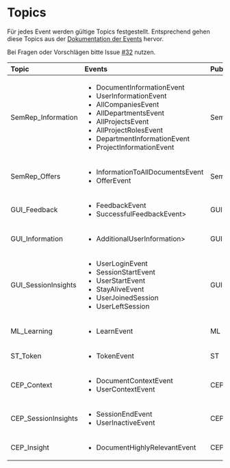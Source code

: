 # Topics

Für jedes Event werden gültige Topics festgestellt. Entsprechend gehen diese Topics aus der [Dokumentation der Events](https://github.com/Purii/hdm-wim-devlab/blob/master/docs/Events.md) hervor.

Bei Fragen oder Vorschlägen bitte Issue [#32](https://github.com/Purii/hdm-wim-devlab/issues/32) nutzen.

| Topic | Events | Publisher | Subscriber |
| :---- | :---- | :---- |:---- |
| SemRep_Information | <ul><li>DocumentInformationEvent</li><li>UserInformationEvent</li><li>AllCompaniesEvent</li><li>AllDepartmentsEvent</li><li>AllProjectsEvent</li><li>AllProjectRolesEvent</li><li>DepartmentInformationEvent</li><li>ProjectInformationEvent</li></ul> | SemRep | CEP, GUI |
| SemRep_Offers | <ul><li>InformationToAllDocumentsEvent</li><li>OfferEvent</li></ul> | SemRep | GUI |
| GUI_Feedback | <ul><li>FeedbackEvent</li><li>SuccessfulFeedbackEvent></ul> | GUI | SemRep, CEP, ML |
| GUI_Information | <ul><li>AdditionalUserInformation></li></ul> | GUI | SemRep |
| GUI_SessionInsights | <ul><li>UserLoginEvent</li><li>SessionStartEvent</li><li>UserStartEvent</li><li>StayAliveEvent</li><li>UserJoinedSession</li><li>UserLeftSession</li></ul> | GUI | SemRep, CEP, ST |
| ML_Learning | <ul><li>LearnEvent</li></ul> | ML | SemRep |
| ST_Token | <ul><li>TokenEvent</li></ul> | ST | SemRep |
| CEP_Context | <ul><li>DocumentContextEvent</li><li>UserContextEvent</li></ul> | CEP | SemRep |
| CEP_SessionInsights | <ul><li>SessionEndEvent</li><li>UserInactiveEvent</li></ul> | CEP | GUI, ST, ML |
| CEP_Insight | <ul><li>DocumentHighlyRelevantEvent</li></ul> | CEP | SemRep |


